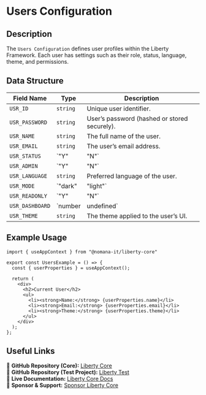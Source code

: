 # Users Configuration

## Description
The `Users Configuration` defines user profiles within the Liberty Framework. Each user has settings such as their role, status, language, theme, and permissions.

## Data Structure
| Field Name       | Type       | Description |
|-----------------|-----------|-------------|
| `USR_ID`        | `string` | Unique user identifier. |
| `USR_PASSWORD`  | `string` | User’s password (hashed or stored securely). |
| `USR_NAME`      | `string` | The full name of the user. |
| `USR_EMAIL`     | `string` | The user’s email address. |
| `USR_STATUS`    | `"Y" | "N"` | Indicates if the user is active. |
| `USR_ADMIN`     | `"Y" | "N"` | Defines if the user has admin privileges. |
| `USR_LANGUAGE`  | `string` | Preferred language of the user. |
| `USR_MODE`      | `"dark" | "light"` | UI theme preference (dark/light mode). |
| `USR_READONLY`  | `"Y" | "N"` | Determines if the user has read-only access. |
| `USR_DASHBOARD` | `number | undefined` | The dashboard assigned to the user. |
| `USR_THEME`     | `string` | The theme applied to the user’s UI. |

## Example Usage
```tsx
import { useAppContext } from "@nomana-it/liberty-core"

export const UsersExample = () => {
  const { userProperties } = useAppContext();

  return (
    <div>
      <h2>Current User</h2>
      <ul>
        <li><strong>Name:</strong> {userProperties.name}</li>
        <li><strong>Email:</strong> {userProperties.email}</li>
        <li><strong>Theme:</strong> {userProperties.theme}</li>
      </ul>
    </div>
  );
};
```

## Useful Links
🔗 **GitHub Repository (Core):** [Liberty Core](https://github.com/fblettner/liberty-core/)  
🔗 **GitHub Repository (Test Project):** [Liberty Test](https://github.com/fblettner/liberty-test/)  
📖 **Live Documentation:** [Liberty Core Docs](https://docs.nomana-it.fr/liberty-core/)  
💖 **Sponsor & Support:** [Sponsor Liberty Core](https://github.com/sponsors/fblettner)  